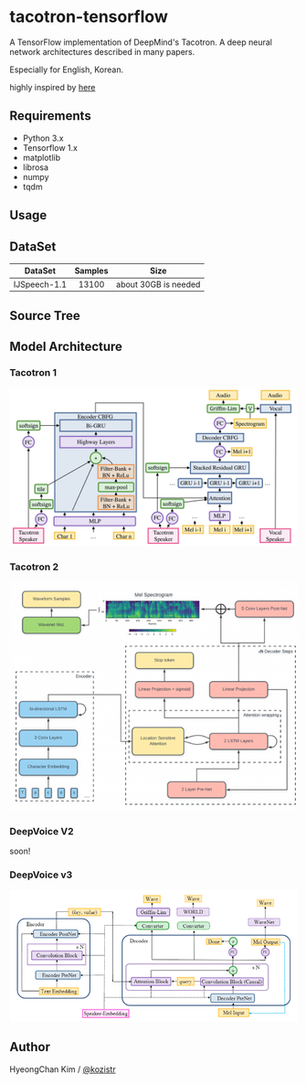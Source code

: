 # tacotron-tensorflow
A TensorFlow implementation of DeepMind's Tacotron. A deep neural network architectures described in many papers.

Especially for English, Korean.

highly inspired by [here](https://github.com/Rayhane-mamah/Tacotron-2)

## Requirements

* Python 3.x
* Tensorflow 1.x
* matplotlib
* librosa
* numpy
* tqdm

## Usage


## DataSet

|          DataSet          |     Samples    |          Size                 |
| :-----------------------: | :------------: | :---------------------------: |
|       IJSpeech-1.1        |      13100     |   about 30GB is needed        |


## Source Tree


## Model Architecture

### Tacotron 1
![architecture](./assets/tacotron-1.png)

### Tacotron 2
![architecture](./assets/tacotron-2.png)

### DeepVoice V2

soon!

### DeepVoice v3

![architecture](./assets/deep_voice_3.png)

## Author

HyeongChan Kim / [@kozistr](http://kozistr.tech)
